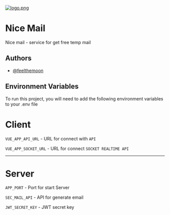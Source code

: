 
[![logo.png](https://i.postimg.cc/fykFYsYd/logo.png)](https://postimg.cc/zHZ019tD)


# Nice Mail

Nice mail - service for get free temp mail


## Authors

- [@feelthemoon](https://www.github.com/feelthemoon)


## Environment Variables

To run this project, you will need to add the following environment variables to your .env file

# Client
`VUE_APP_API_URL` - URL for connect with `API`

`VUE_APP_SOCKET_URL` - URL for connect `SOCKET REALTIME API`

---
# Server
`APP_PORT` - Port for start Server

`SEC_MAIL_API` - API for generate email

`JWT_SECRET_KEY` - JWT secret key

